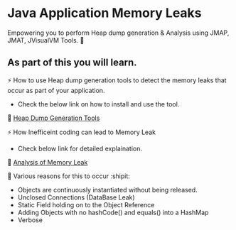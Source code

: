 # Java Application Memory Leaks

Empowering you to perform Heap dump generation & Analysis using JMAP, JMAT, JVisualVM Tools. :100:

## As part of this you will learn. 

:zap: How to use Heap dump generation tools to detect the memory leaks that occur as part of your application.
- Check the below link on how to install and use the tool.

:link: [Heap Dump Generation Tools](https://www.linkedin.com/pulse/heap-dump-generation-analysis-using-jmap-jmat-tools-vanchireddy/)

:zap: How Inefficeint coding can lead to Memory Leak 
- Check below link for detailed explaination.

:link: [Analysis of Memory Leak](https://www.linkedin.com/pulse/analysis-memory-leak-java-applications-via-heapdump-vanchireddy/)

:no_entry_sign: Various reasons for this to occur :shipit:
- Objects are continuously instantiated without being released.
- Unclosed Connections (DataBase Leak)
- Static Field holding on to the Object Reference
- Adding Objects with no hashCode() and equals() into a HashMap
- Verbose
